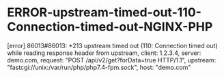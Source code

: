 # ERROR-upstream-timed-out-110-Connection-timed-out-NGINX-PHP
[error] 86013#86013: *213 upstream timed out (110: Connection timed out) while reading response header from upstream, client: 1.2.3.4, server: demo.com, request: "POST /api/v2/get?forData=true HTTP/1.1", upstream: "fastcgi://unix:/var/run/php/php7.4-fpm.sock", host: "demo.com"
